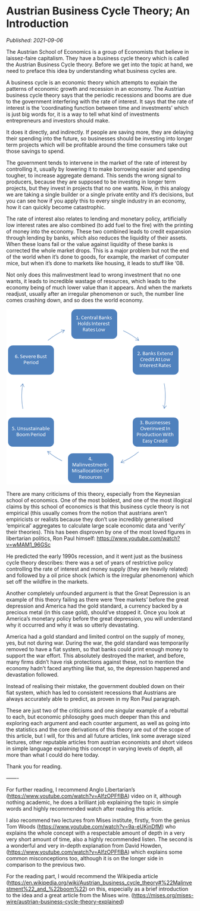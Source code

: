 # Austrian Business Cycle Theory; An Introduction

*Published: 2021-09-06*

The Austrian School of Economics is a group of Economists that believe in laissez-faire capitalism. They have a business cycle theory which is called the Austrian Business Cycle theory. Before we get into the topic at hand, we need to preface this idea by understanding what business cycles are.

A business cycle is an economic theory which attempts to explain the patterns of economic growth and recession in an economy. The Austrian business cycle theory says that the periodic recessions and booms are due to the government interfering with the rate of interest. It says that the rate of interest is the ‘coordinating function between time and investments’ which is just big words for, it is a way to tell what kind of investments entrepreneurs and investors should make.

It does it directly, and indirectly. If people are saving more, they are delaying their spending into the future, so businesses should be investing into longer term projects which will be profitable around the time consumers take out those savings to spend. 

The government tends to intervene in the market of the rate of interest by controlling it, usually by lowering it to make borrowing easier and spending tougher, to increase aggregate demand. This sends the wrong signal to producers, because they are supposed to be investing in longer term projects, but they invest in projects that no one wants. Now, in this analogy we are taking a single builder or a single private entity and it’s decisions, but you can see how if you apply this to every single industry in an economy, how it can quickly become catastrophic. 

The rate of interest also relates to lending and monetary policy, artificially low interest rates are also combined (to add fuel to the fire) with the printing of money into the economy. These two combined leads to credit expansion through lending by banks, which also reduces the liquidity of their assets. When these loans fail or the value against liquidity of these banks is corrected the whole market drops. This is a major problem but not the end of the world when it’s done to goods, for example, the market of computer mice, but when it’s done to markets like housing, it leads to stuff like ‘08. 

Not only does this malinvestment lead to wrong investment that no one wants, it leads to incredible wastage of resources, which leads to the economy being of much lower value than it appears. And when the markets readjust, usually after an irregular phenomenon or such, the number line comes crashing down, and so does the world economy. 


![Austrian Business Cycle Theory Graph](/Assets/austrian_business_cycle_theory_graph.png "Austrian Business Cycle Theory")

There are many criticisms of this theory, especially from the Keynesian school of economics. One of the most boldest, and one of the most illogical claims by this school of economics is that this business cycle theory is not empirical (this usually comes from the notion that austrians aren’t empiricists or realists because they don’t use incredibly generalised ‘empirical’ aggregates to calculate large scale economic data  and ‘verify’ their theories). This has been disproven by one of the most loved figures in libertarian politics, Ron Paul himself: https://www.youtube.com/watch?v=wMAM1_96GSc

He predicted the early 1990s recession, and it went just as the business cycle theory describes: there was a set of years of restrictive policy controlling the rate of interest and money supply (they are heavily related) and followed by a oil price shock (which is the irregular phenomenon) which set off the wildfire in the markets. 

Another completely unfounded argument is that the Great Depression is an example of this theory failing as there were ‘free markets’ before the great depression and America had the gold standard, a currency backed by a precious metal (in this case gold), should’ve stopped it. Once you look at America’s monetary policy before the great depression, you will understand why it occurred and why it was so utterly devastating.

America had a gold standard and limited control on the supply of money, yes, but not during war. During the war, the gold standard was temporarily removed to have a fiat system, so that banks could print enough money to support the war effort. This absolutely destroyed the market, and before, many firms didn’t have risk protections against these, not to mention the economy hadn’t faced anything like that, so, the depression happened and devastation followed.

Instead of realising their mistake, the government doubled down on their fiat system, which has led to consistent recessions that Austrians are always accurately able to predict, as proven in my Ron Paul paragraph.

These are just two of the criticisms and one singular example of a rebuttal to each, but economic philosophy goes much deeper than this and exploring each argument and each counter argument, as well as going into the statistics and the core derivations of this theory are out of the scope of this article, but I will, for this and all future articles, link some average sized lectures, other reputable articles from austrian economists and short videos in simple language explaining this concept in varying levels of depth, all more than what I could do here today.

Thank you for reading.

——-

For further reading, I recommend Anglo Libertarian’s (https://www.youtube.com/watch?v=AlfzOPFfIBA) video on it, although nothing academic, he does a brilliant job explaining the topic in simple words and highly recommended watch after reading this article.

I also recommend two lectures from Mises institute, firstly, from the genius Tom Woods (https://www.youtube.com/watch?v=9a-eUKjnDfM) who explains the whole concept with a respectable amount of depth in a very very short amount of time, also a highly recommended listen. The second is a wonderful and very in-depth explanation from David Howden, (https://www.youtube.com/watch?v=AlfzOPFfIBA) which explains some common misconceptions too, although it is on the longer side in comparison to the previous two.

For the reading part, I would recommend the Wikipedia article (https://en.wikipedia.org/wiki/Austrian_business_cycle_theory#%22Malinvestment%22_and_%22boom%22) on this, especially as a brief introduction to the idea and a great article from the Mises wire. (https://mises.org/mises-wire/austrian-business-cycle-theory-explained)